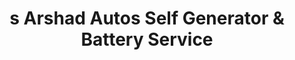 ---
title: "s Arshad Autos Self Generator & Battery Service"
url: /karachi/s-arshad-autos-self-generator-and-battery-service/
shop: car repair
---